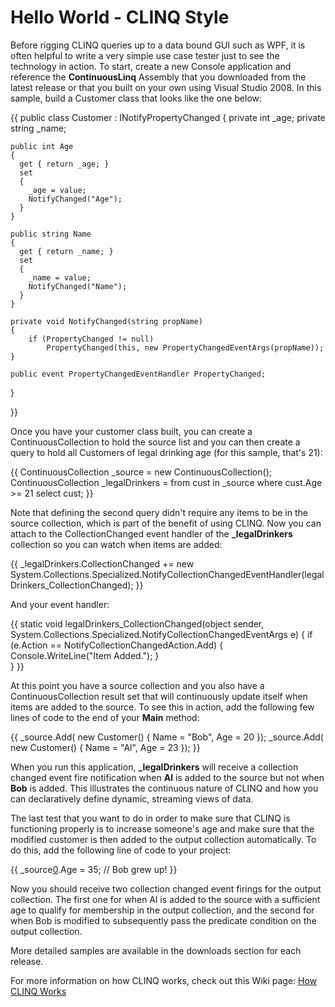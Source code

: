# Hello World - CLINQ Style

Before rigging CLINQ queries up to a data bound GUI such as WPF, it is often helpful to write a very simple use case tester just to see the technology in action.
To start, create a new Console application and reference the **ContinuousLinq** Assembly that you downloaded from the latest release or that you built on your own using Visual Studio 2008.
In this sample, build a Customer class that looks like the one below:

{{
public class Customer : INotifyPropertyChanged
{
    private int _age;
    private string _name;

    public int Age
    {
      get { return _age; }
      set
      {
        _age = value;
        NotifyChanged("Age");
      }
    }

    public string Name
    {
      get { return _name; }
      set
      {
        _name = value;
        NotifyChanged("Name");
      }
    }

    private void NotifyChanged(string propName)
    {
        if (PropertyChanged != null)
            PropertyChanged(this, new PropertyChangedEventArgs(propName));
    }

    public event PropertyChangedEventHandler PropertyChanged;
}

}}

Once you have your customer class built, you can create a ContinuousCollection to hold the source list and you can then create a query to hold all Customers of legal drinking age (for this sample, that's 21):

{{
    ContinuousCollection<Customer> _source = new ContinuousCollection<Customer>();
    ContinuousCollection<Customer> _legalDrinkers = from cust in _source
                                                                              where cust.Age >= 21
                                                                              select cust;
}}

Note that defining the second query didn't require any items to be in the source collection, which is part of the benefit of using CLINQ. Now you can attach to the CollectionChanged event handler of the **_legalDrinkers** collection so you can watch when items are added:

{{
    _legalDrinkers.CollectionChanged += 
         new System.Collections.Specialized.NotifyCollectionChangedEventHandler(legalDrinkers_CollectionChanged);
}}

And your event handler:

{{
static void legalDrinkers_CollectionChanged(object sender, System.Collections.Specialized.NotifyCollectionChangedEventArgs e)
{
    if (e.Action == NotifyCollectionChangedAction.Add)
    {
        Console.WriteLine("Item Added.");
    }            
}
}}

At this point you have a source collection and you also have a ContinuousCollection result set that will continuously update itself when items are added to the source.
To see this in action, add the following few lines of code to the end of your **Main** method:

{{
    _source.Add( new Customer() { Name = "Bob", Age = 20 });
    _source.Add( new Customer() { Name = "Al", Age = 23 });
}}

When you run this application, **_legalDrinkers** will receive a collection changed event fire notification when **Al** is added to the source but not when **Bob** is added. This illustrates the continuous nature of CLINQ and how you can declaratively define dynamic, streaming views of data.

The last test that you want to do in order to make sure that CLINQ is functioning properly is to increase someone's age and make sure that the modified
customer is then added to the output collection automatically. To do this, add the following line of code to your project:

{{
    _source[0](0).Age = 35; // Bob grew up!
}}

Now you should receive two collection changed event firings for the output collection. 
The first one for when Al is added to the source with a sufficient age to qualify for membership in the output collection, 
and the second for when Bob is modified to subsequently pass the predicate condition on the output collection.

More detailed samples are available in the downloads section for each release.

For more information on how CLINQ works, check out this Wiki page: [How CLINQ Works](How-CLINQ-Works)